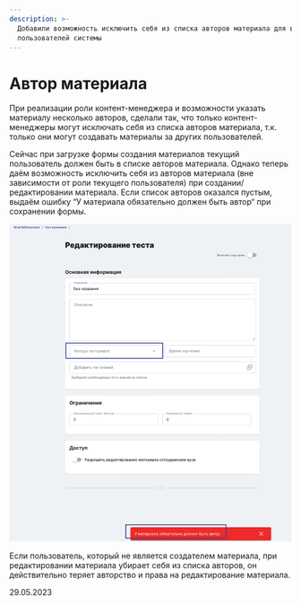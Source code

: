 ```yaml
---
description: >-
  Добавили возможность исключить себя из списка авторов материала для всех
  пользователей системы
---
```


# Автор материала

При реализации роли контент-менеджера и возможности указать материалу несколько авторов, сделали так, что только контент-менеджеры могут исключать себя из списка авторов материала, т.к. только они могут создавать материалы за других пользователей.

Сейчас при загрузке формы создания материалов текущий пользователь должен быть в списке авторов материала. Однако теперь даём возможность исключить себя из авторов материала (вне зависимости от роли текущего пользователя) при создании/редактировании материала. Если список авторов оказался пустым, выдаём ошибку “У материала обязательно должен быть автор“ при сохранении формы.

![](<../../.gitbook/assets/image (45).png>)

Если пользователь, который не является создателем материала, при редактировании материала убирает себя из списка авторов, он действительно теряет авторство и права на редактирование материала.

29.05.2023
